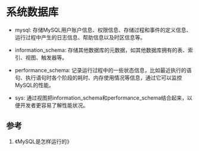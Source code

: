 # 系统数据库

- mysql: 存储MySQL用户账户信息、权限信息、存储过程和事件的定义信息、运行过程中产生的日志信息、帮助信息以及时区信息等。

- information_schema: 存储其他数据库的元数据，如其他数据库拥有的表、索引、视图、触发器等。

- performance_schema: 记录运行过程中的一些状态信息，比如最近执行的语句、执行语句时各个阶段的耗时、内存使用情况等信息，通过它可以监控MySQL的性能。

- sys: 通过视图把information_schema和performance_schema结合起来，以便开发者更容易了解性能状况。

## 参考

1. 《MySQL是怎样运行的》
